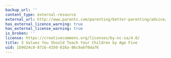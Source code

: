 ```yaml
---
backup_url: ''
content_type: external-resource
external_url: http://www.parents.com/parenting/better-parenting/advice/5-values-you-should-teach-your-child-by-age-five/
has_external_licence_warning: true
has_external_license_warning: true
is_broken: ''
license: https://creativecommons.org/licenses/by-nc-sa/4.0/
title: 5 Values You Should Teach Your Children by Age Five
uid: 1b9d24c8-8716-4350-816a-86c9a6f0da76
---
```

